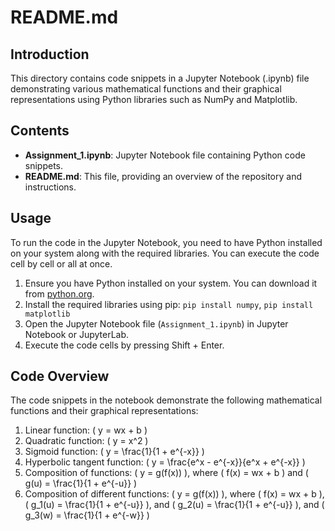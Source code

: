 # README.md

## Introduction
This directory contains code snippets in a Jupyter Notebook (.ipynb) file demonstrating various mathematical functions and their graphical representations using Python libraries such as NumPy and Matplotlib.

## Contents
- **Assignment_1.ipynb**: Jupyter Notebook file containing Python code snippets.
- **README.md**: This file, providing an overview of the repository and instructions.

## Usage
To run the code in the Jupyter Notebook, you need to have Python installed on your system along with the required libraries. You can execute the code cell by cell or all at once. 

1. Ensure you have Python installed on your system. You can download it from [python.org](https://www.python.org/downloads/).
2. Install the required libraries using pip:
`pip install numpy`, `pip install matplotlib`
3. Open the Jupyter Notebook file (`Assignment_1.ipynb`) in Jupyter Notebook or JupyterLab.
4. Execute the code cells by pressing Shift + Enter.

## Code Overview
The code snippets in the notebook demonstrate the following mathematical functions and their graphical representations:

1. Linear function: \( y = wx + b \)
2. Quadratic function: \( y = x^2 \)
3. Sigmoid function: \( y = \frac{1}{1 + e^{-x}} \)
4. Hyperbolic tangent function: \( y = \frac{e^x - e^{-x}}{e^x + e^{-x}} \)
5. Composition of functions: \( y = g(f(x)) \), where \( f(x) = wx + b \) and \( g(u) = \frac{1}{1 + e^{-u}} \)
6. Composition of different functions: \( y = g(f(x)) \), where \( f(x) = wx + b \), \( g_1(u) = \frac{1}{1 + e^{-u}} \), and \( g_2(u) = \frac{1}{1 + e^{-u}} \), and \( g_3(w) = \frac{1}{1 + e^{-w}} \)


